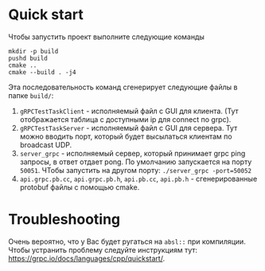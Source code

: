 # Quick start

Чтобы запустить проект выполните следующие команды
```shell
mkdir -p build
pushd build
cmake ..
cmake --build . -j4
```
Эта последовательность команд сгенерирует следующие файлы в папке `build/`:
1. `gRPCTestTaskClient` - исполняемый файл с GUI для клиента. (Тут отображается таблица с доступными ip для connect по grpc).
2. `gRPCTestTaskServer` - исполняемый файл с GUI для сервера. Тут можно вводить порт, который будет высылаться клиентам по broadcast UDP.
3. `server_grpc` - исполняемый сервер, который принимает grpc ping запросы, в ответ отдает pong. По умолчанию запускается на порту `50051`. ЧТобы запустить на другом порту: `./server_grpc -port=50052`
4. `api.grpc.pb.cc`, `api.grpc.pb.h`, `api.pb.cc`, `api.pb.h` - сгенерированные protobuf файлы с помощью cmake.

# Troubleshooting

Очень вероятно, что у Вас будет ругаться на `absl::` при компиляции. Чтобы устранить проблему следуйте инструкциям тут: https://grpc.io/docs/languages/cpp/quickstart/. 